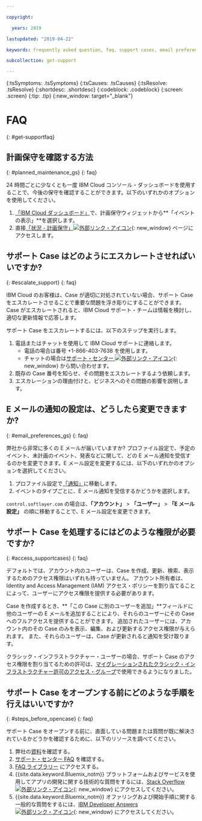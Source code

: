 ```yaml
---

copyright:

  years: 2019

lastupdated: "2019-04-22"

keywords: frequently asked question, faq, support cases, email preferences, access for cases, support faq 

subcollection: get-support 

---
```



{:tsSymptoms: .tsSymptoms}
{:tsCauses: .tsCauses}
{:tsResolve: .tsResolve}
{:shortdesc: .shortdesc}
{:codeblock: .codeblock}
{:screen: .screen}
{:tip: .tip}
{:new_window: target="_blank"}

# FAQ
{: #get-supportfaq}

## 計画保守を確認する方法
{: #planned_maintenance_gs}
{: faq}

24 時間ごとに少なくとも一度 IBM Cloud コンソール・ダッシュボードを使用することで、今後の保守を確認することができます。以下のいずれかのオプションを使用してください。
 

1. [「IBM Cloud ダッシュボード」](https://cloud.ibm.com/)で、計画保守ウィジェットから**「イベントの表示」**を選択します。 
2. 直接[「状況 - 計画保守」![外部リンク・アイコン](../icons/launch-glyph.svg "外部リンク・アイコン")](https://cloud.ibm.com/status?selected=maintenance){: new_window} ページにアクセスします。

## サポート Case はどのようにエスカレートさせればいいですか? 
{: #escalate_support}
{: faq}

IBM Cloud のお客様は、Case が適切に対処されていない場合、サポート Case をエスカレートさせることで重要な問題を浮き彫りにすることができます。Case がエスカレートされると、IBM Cloud サポート・チームは情報を検討し、適切な更新情報で応答します。 

サポート Case をエスカレートするには、以下のステップを実行します。 
1. 電話またはチャットを使用して IBM Cloud サポートに連絡します。
    * 電話の場合は番号 +1-866-403-7638 を使用します。
    * チャットの場合は[サポート・センター ![外部リンク・アイコン](../icons/launch-glyph.svg "外部リンク・アイコン")](https://{DomainName}/unifiedsupport/supportcenter){: new_window} から問い合わせます。
2. 既存の Case 番号を知らせ、その問題をエスカレートするよう依頼します。 
3. エスカレーションの理由付けと、ビジネスへのその問題の影響を説明します。 

## E メールの通知の設定は、どうしたら変更できますか? 
{: #email_preferences_gs}
{: faq}

弊社から非常に多くの E メールが届いていますか? プロファイル設定で、予定のイベント、未計画のイベント、発表などに関して、どの E メール通知を受信するのかを変更できます。E メール設定を変更するには、以下のいずれかのオプションを選択してください。 

1. プロファイル設定で[「通知」](https://cloud.ibm.com/user/notifications)に移動します。
1. イベントのタイプごとに、E メール通知を受信するかどうかを選択します。

`control.softlayer.com` の場合は、**「アカウント」** > **「ユーザー」** > **「E メール設定」** の順に移動することで、E メール設定を変更できます。 

## サポート Case を処理するにはどのような権限が必要ですか? 
{: #access_supportcases}
{: faq}

デフォルトでは、アカウント内のユーザーは、Case を作成、更新、検索、表示するためのアクセス権限はいずれも持っていません。 アカウント所有者は、Identity and Access Management (IAM) アクセス・ポリシーを割り当てることによって、ユーザーにアクセス権限を提供する必要があります。 

Case を作成するとき、**「この Case に別のユーザーを追加」**フィールドに他のユーザーの E メールを追加することにより、それらのユーザーにその Case へのフルアクセスを提供することができます。 追加されたユーザーには、アカウント内のその Case のみを表示、編集、および更新するアクセス権限が与えられます。 また、それらのユーザーは、Case が更新されると通知を受け取ります。 

クラシック・インフラストラクチャー・ユーザーの場合、サポート Case のアクセス権限を割り当てるための許可は、[マイグレーションされたクラシック・インフラストラクチャー許可のアクセス・グループ](/docs/iam?topic=iam-predefined#predefined)で使用できるようになりました。 

## サポート Case をオープンする前にどのような手順を行えはいいですか? 
{: #steps_before_opencase}
{: faq}

サポート Case をオープンする前に、直面している問題または質問が既に解決されているかどうかを確認するために、以下のリソースを調べてください。 

1. 弊社の[資料](https://cloud.ibm.com/docs)を確認する。 
2. [サポート・センター FAQ](https://cloud.ibm.com/unifiedsupport/supportcenter) を確認する。 
3. [FAQ ライブラリー](https://cloud.ibm.com/docs/faqs) にアクセスする。 
4. {{site.data.keyword.Bluemix_notm}} プラットフォームおよびサービスを使用してアプリの開発に関する技術的な質問をするには、[Stack Overflow ![外部リンク・アイコン](../icons/launch-glyph.svg "外部リンク・アイコン")](http://stackoverflow.com/questions/tagged/ibm-bluemix){: new_window} にアクセスしてください。
5. {{site.data.keyword.Bluemix_notm}} オファリングおよび開始手順に関する一般的な質問をするには、[IBM Developer Answers ![外部リンク・アイコン](../icons/launch-glyph.svg "外部リンク・アイコン")](https://developer.ibm.com/answers/smart-spaces/12/bluemix.html){: new_window} にアクセスしてください。
